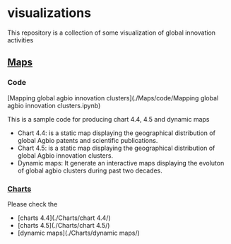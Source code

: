 # visualizations
This repository is a collection of some visualization of global innovation activities


## [Maps](./Maps/) 

### Code 
[Mapping global agbio innovation clusters](./Maps/code/Mapping global agbio innovation clusters.ipynb)

This is a sample code for producing chart 4.4, 4.5 and dynamic maps 

- Chart 4.4: is a static map displaying the geographical distribution of global Agbio patents and scientific publications.  
- Chart 4.5: is a static map displaying the geographical distribution of global Agbio innovation clusters.
- Dynamic maps: It generate an interactive maps displaying the evoluton of global agbio clusters during past two decades.

### [Charts](./Charts/) 

Please check the

- [charts 4.4](./Charts/chart 4.4/)
- [charts 4.5](./Charts/chart 4.5/)
- [dynamic maps](./Charts/dynamic maps/)


